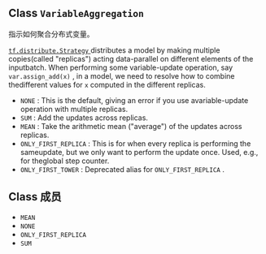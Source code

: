 

## Class  `VariableAggregation` 
指示如何聚合分布式变量。

[ `tf.distribute.Strategy` ](https://tensorflow.google.cn/api_docs/python/tf/distribute/Strategy) distributes a model by making multiple copies(called "replicas") acting data-parallel on different elements of the inputbatch. When performing some variable-update operation, say `var.assign_add(x)` , in a model, we need to resolve how to combine thedifferent values for  `x`  computed in the different replicas.

-  `NONE` : This is the default, giving an error if you use avariable-update operation with multiple replicas.
-  `SUM` : Add the updates across replicas.
-  `MEAN` : Take the arithmetic mean ("average") of the updates across replicas.
-  `ONLY_FIRST_REPLICA` : This is for when every replica is performing the sameupdate, but we only want to perform the update once. Used, e.g., for theglobal step counter.
-  `ONLY_FIRST_TOWER` : Deprecated alias for  `ONLY_FIRST_REPLICA` .


## Class 成员
-  `MEAN`  
-  `NONE`  
-  `ONLY_FIRST_REPLICA`  
-  `SUM`  
